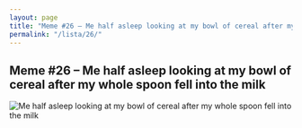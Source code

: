 ```yaml
---
layout: page
title: "Meme #26 – Me half asleep looking at my bowl of cereal after my whole spoon fell into the milk"
permalink: "/lista/26/"
---
```


## Meme #26 – Me half asleep looking at my bowl of cereal after my whole spoon fell into the milk

![Me half asleep looking at my bowl of cereal after my whole spoon fell into the milk](https://i.chzbgr.com/full/10441187584/h3CE44DCA/half-asleep-looking-at-my-bowl-cereal-after-my-whole-spoon-fell-into-milk)

